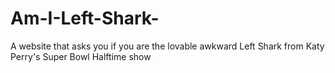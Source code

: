 # Am-I-Left-Shark-
A website that asks you if you are the lovable awkward Left Shark from Katy Perry's Super Bowl Halftime show

